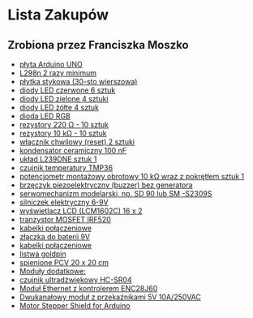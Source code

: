 # Lista Zakupów
## Zrobiona przez Franciszka Moszko
- [płyta Arduino UNO]()
- [L298n 2 razy minimum]()
- [płytka stykowa (30-sto wierszowa)]()
- [diody LED czerwone 6 sztuk]()
- [diody LED zielone 4 sztuki]()
- [diody LED żółte 4 sztuk]()
- [dioda LED RGB]()
- [rezystory 220 Ω - 10 sztuk]()
- [rezystory 10 kΩ - 10 sztuk]()
- [włącznik chwilowy (reset) 2 sztuki]()
- [kondensator ceramiczny 100 nF]()
- [układ L239DNE sztuk 1]()
- [czujnik temperatury TMP36]()
- [potencjometr montażowy obrotowy 10 kΩ wraz z pokrętłem sztuk 1]()
- [brzęczyk piezoelektryczny (buzzer) bez generatora]()
- [serwomechanizm modelarski, np. SD 90 lub SM -S2309S]()
- [silniczek elektryczny 6-9V]()
- [wyświetlacz LCD (LCM1602C) 16 x 2]()
- [tranzystor MOSFET IRF520]()
- [kabelki połączeniowe]()
- [złączka do baterii 9V]()
- [kabelki połączeniowe]()
- [listwa goldpin]()
- [spienione PCV 20 x 20 cm]()
- [Moduły dodatkowe:]()
- [czujnik ultradźwiękowy HC-SR04]()
- [Moduł Ethernet z kontrolerem ENC28J60]()
- [Dwukanałowy moduł z przekaźnikami 5V 10A/250VAC]()
- [Motor Stepper Shield for Arduino]()